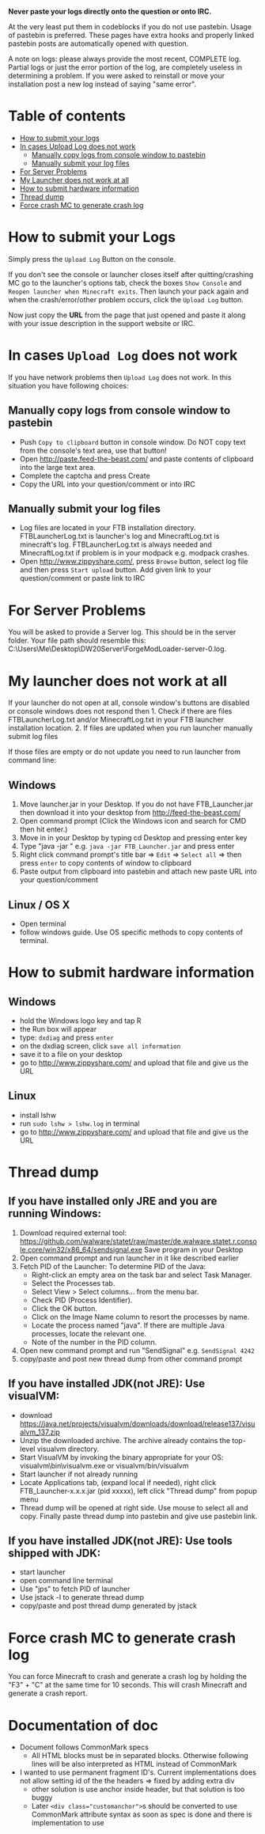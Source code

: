 **Never paste your logs directly onto the question or onto IRC.**

At the very least put them in  codeblocks if you do not use pastebin. Usage of pastebin is preferred. These pages have extra hooks and properly linked pastebin posts are automatically opened with question.

A note on logs: please always provide the most recent, COMPLETE log. Partial logs or just the error portion of the log, are completely useless in determining a problem. If you were asked to reinstall or move your installation post a new log instead of saying "same error".

# Table of contents
 - [How to submit your logs](#common)
 - [In cases Upload Log does not work](#nopastebin)
   - [Manually copy logs from console window to pastebin](#copylogs)
   - [Manually submit your log files](#submitlogs)
 - [For Server Problems](#server)
 - [My Launcher does not work at all](#notstarting)
 - [How to submit hardware information](#hardware)
 - [Thread dump](#threaddump)
 - [Force crash MC to generate crash log](#forcemccrash)

<div id="common" class="customanchor"></div>

# How to submit your Logs

Simply press the `Upload Log` Button on the console.

If you don't see the console or launcher closes itself after quitting/crashing MC go to the launcher's options tab, check the boxes `Show Console` and `Reopen launcher when Minecraft exits`. Then launch your pack again and when the crash/error/other problem occurs, click the `Upload Log` button.

Now just copy the **URL** from the page that just opened and paste it along with your issue description in the support website or IRC.

<div id="nopastebin" class="customanchor"></div>

# In cases `Upload Log` does not work

If you have network problems then `Upload Log` does not work. In this situation you have following choices:

<div id="copylogs" class="customanchor"></div>

## Manually copy logs from console window to pastebin

 - Push `Copy to clipboard` button in console window. Do NOT copy text from the console's text area, use that button!
 - Open http://paste.feed-the-beast.com/ and paste contents of clipboard into the large text area.
 - Complete the captcha and press Create
 - Copy the URL into your question/comment or into IRC

<div id="submitlogs" class="customanchor"></div>

## Manually submit your log files

 - Log files are located in your FTB installation directory. FTBLauncherLog.txt is launcher's log and MinecraftLog.txt is minecraft's log. FTBLauncherLog.txt is always needed and MinecraftLog.txt if problem is in your modpack e.g. modpack crashes.
 - Open http://www.zippyshare.com/, press `Browse` button, select log file and then press `Start upload` button. Add given link to your question/comment or paste link to IRC

<div id="server" class="customanchor"></div>

# For Server Problems

You will be asked to provide a Server log. This should be in the server folder. Your file path should resemble this: C:\Users\Me\Desktop\DW20Server\ForgeModLoader-server-0.log.

<div id="notstarting" class="customanchor"></div>

# My launcher does not work at all

If your launcher do not open at all, console window's buttons are disabled or console windows does not respond then 1. Check if there are files FTBLauncherLog.txt and/or MinecraftLog.txt in your FTB launcher installation location. 2. If files are updated when you run launcher manually submit log files

If those files are empty or do not update you need to run launcher from command line:
## Windows

 1. Move launcher.jar in your Desktop. If you do not have FTB_Launcher.jar then download it into your desktop from http://feed-the-beast.com/
 2. Open command prompt (Click the Windows icon and search for CMD then hit enter.)
 3. Move in in your Desktop by typing cd Desktop and pressing enter key
 4. Type "java -jar " e.g. `java -jar FTB_Launcher.jar` and press enter
 5. Right click command prompt's title bar => `Edit` => `Select all` => then press `enter` to copy contents of window to clipboard
 6. Paste output from clipboard into pastebin and attach new paste URL into your question/comment

## Linux / OS X

 - Open terminal
 - follow windows guide. Use OS specific methods to copy contents of terminal.

<div id="hardware" class="customanchor"></div>

# How to submit hardware information
## Windows

 - hold the Windows logo key and tap R
 - the Run box will appear
 - type: `dxdiag` and press `enter`
 - on the dxdiag screen, click `save all information`
 - save it to a file on your desktop
 - go to http://www.zippyshare.com/ and upload that file and give us the URL

## Linux

 - install lshw
 - run `sudo lshw > lshw.log` in terminal
 - go to http://www.zippyshare.com/ and upload that file and give us the URL

<div id="threaddump" class="customanchor"></div>

# Thread dump

## If you have installed only JRE and you are running Windows:

 1. Download required external tool: https://github.com/walware/statet/raw/master/de.walware.statet.r.console.core/win32/x86_64/sendsignal.exe Save program in your Desktop
 2. Open command prompt and run launcher in it like described earlier
 3. Fetch PID of the Launcher: To determine PID of the Java:
    - Right-click an empty area on the task bar and select Task Manager.
    - Select the Processes tab.
    - Select View > Select columns... from the menu bar.
    - Check PID (Process Identifier).
    - Click the OK button.
    - Click on the Image Name column to resort the processes by name.
    - Locate the process named "java". If there are multiple Java processes, locate the relevant one.
    - Note of the number in the PID column.
 4. Open new command prompt and run "SendSignal" e.g. `SendSignal 4242`
 5. copy/paste and post new thread dump from other command prompt

## If you have installed JDK(not JRE): Use visualVM:

 - download https://java.net/projects/visualvm/downloads/download/release137/visualvm_137.zip
 - Unzip the downloaded archive. The archive already contains the top-level visualvm directory.
 - Start VisualVM by invoking the binary appropriate for your OS: visualvm\bin\visualvm.exe or visualvm/bin/visualvm
 - Start launcher if not already running
 - Locate Applications tab, (expand local if needed), right click FTB_Launcher-x.x.x.jar (pid xxxxx), left click "Thread dump" from popup menu
 - Thread dump will be opened at right side. Use mouse to select all and copy. Finally paste thread dump into pastebin and give use pastebin link.

## If you have installed JDK(not JRE): Use tools shipped with JDK:

 - start launcher
 - open command line terminal
 - Use "jps" to fetch PID of launcher
 - Use jstack -l to generate thread dump
 - copy/paste and post thread dump generated by jstack

<div id="forcemccrash" class="customanchor"></div>

# Force crash MC to generate crash log

You can force Minecraft to crash and generate a crash log by holding the "F3" + "C" at the same time for 10 seconds. This will crash Minecraft and generate a crash report.

# Documentation of doc

 - Document follows CommonMark specs
   - All HTML blocks must be in  separated blocks. Otherwise following lines will be also interpreted as HTML instead of CommonMark
 - I wanted to use permanent fragment ID's. Current implementations does not allow setting id of the the headers => fixed by adding extra div
   - other solution is use anchor inside header, but that solution is too buggy
   - Later `<div class="customanchor">`s should be converted to use CommonMark attribute syntax as soon as spec is done and there is implementation to use

